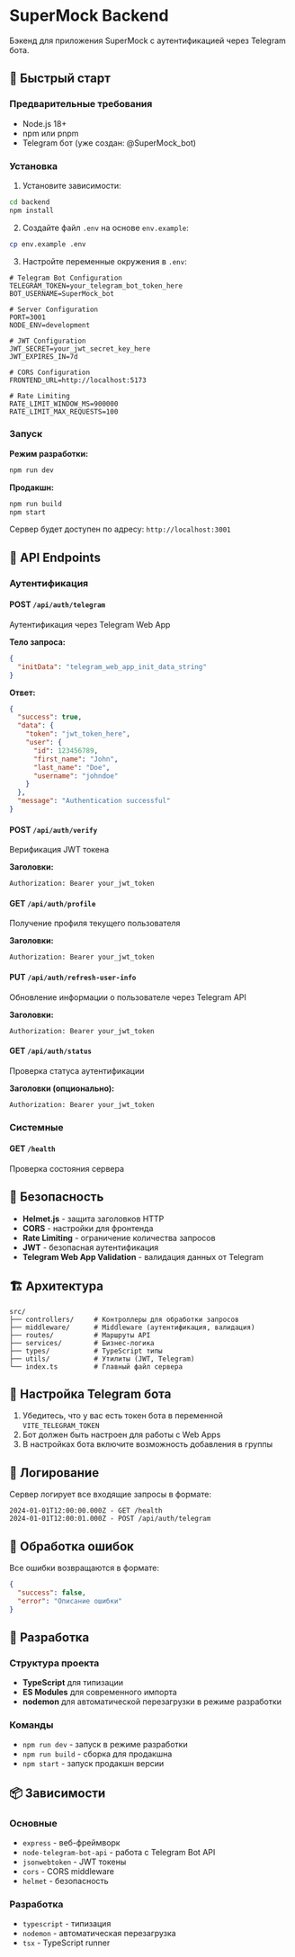 # SuperMock Backend

Бэкенд для приложения SuperMock с аутентификацией через Telegram бота.

## 🚀 Быстрый старт

### Предварительные требования

- Node.js 18+
- npm или pnpm
- Telegram бот (уже создан: @SuperMock_bot)

### Установка

1. Установите зависимости:

```bash
cd backend
npm install
```

2. Создайте файл `.env` на основе `env.example`:

```bash
cp env.example .env
```

3. Настройте переменные окружения в `.env`:

```env
# Telegram Bot Configuration
TELEGRAM_TOKEN=your_telegram_bot_token_here
BOT_USERNAME=SuperMock_bot

# Server Configuration
PORT=3001
NODE_ENV=development

# JWT Configuration
JWT_SECRET=your_jwt_secret_key_here
JWT_EXPIRES_IN=7d

# CORS Configuration
FRONTEND_URL=http://localhost:5173

# Rate Limiting
RATE_LIMIT_WINDOW_MS=900000
RATE_LIMIT_MAX_REQUESTS=100
```

### Запуск

**Режим разработки:**

```bash
npm run dev
```

**Продакшн:**

```bash
npm run build
npm start
```

Сервер будет доступен по адресу: `http://localhost:3001`

## 📡 API Endpoints

### Аутентификация

#### POST `/api/auth/telegram`

Аутентификация через Telegram Web App

**Тело запроса:**

```json
{
  "initData": "telegram_web_app_init_data_string"
}
```

**Ответ:**

```json
{
  "success": true,
  "data": {
    "token": "jwt_token_here",
    "user": {
      "id": 123456789,
      "first_name": "John",
      "last_name": "Doe",
      "username": "johndoe"
    }
  },
  "message": "Authentication successful"
}
```

#### POST `/api/auth/verify`

Верификация JWT токена

**Заголовки:**

```
Authorization: Bearer your_jwt_token
```

#### GET `/api/auth/profile`

Получение профиля текущего пользователя

**Заголовки:**

```
Authorization: Bearer your_jwt_token
```

#### PUT `/api/auth/refresh-user-info`

Обновление информации о пользователе через Telegram API

**Заголовки:**

```
Authorization: Bearer your_jwt_token
```

#### GET `/api/auth/status`

Проверка статуса аутентификации

**Заголовки (опционально):**

```
Authorization: Bearer your_jwt_token
```

### Системные

#### GET `/health`

Проверка состояния сервера

## 🔐 Безопасность

- **Helmet.js** - защита заголовков HTTP
- **CORS** - настройки для фронтенда
- **Rate Limiting** - ограничение количества запросов
- **JWT** - безопасная аутентификация
- **Telegram Web App Validation** - валидация данных от Telegram

## 🏗️ Архитектура

```
src/
├── controllers/     # Контроллеры для обработки запросов
├── middleware/      # Middleware (аутентификация, валидация)
├── routes/          # Маршруты API
├── services/        # Бизнес-логика
├── types/           # TypeScript типы
├── utils/           # Утилиты (JWT, Telegram)
└── index.ts         # Главный файл сервера
```

## 🔧 Настройка Telegram бота

1. Убедитесь, что у вас есть токен бота в переменной `VITE_TELEGRAM_TOKEN`
2. Бот должен быть настроен для работы с Web Apps
3. В настройках бота включите возможность добавления в группы

## 📝 Логирование

Сервер логирует все входящие запросы в формате:

```
2024-01-01T12:00:00.000Z - GET /health
2024-01-01T12:00:01.000Z - POST /api/auth/telegram
```

## 🚨 Обработка ошибок

Все ошибки возвращаются в формате:

```json
{
  "success": false,
  "error": "Описание ошибки"
}
```

## 🔄 Разработка

### Структура проекта

- **TypeScript** для типизации
- **ES Modules** для современного импорта
- **nodemon** для автоматической перезагрузки в режиме разработки

### Команды

- `npm run dev` - запуск в режиме разработки
- `npm run build` - сборка для продакшна
- `npm start` - запуск продакшн версии

## 📦 Зависимости

### Основные

- `express` - веб-фреймворк
- `node-telegram-bot-api` - работа с Telegram Bot API
- `jsonwebtoken` - JWT токены
- `cors` - CORS middleware
- `helmet` - безопасность

### Разработка

- `typescript` - типизация
- `nodemon` - автоматическая перезагрузка
- `tsx` - TypeScript runner
